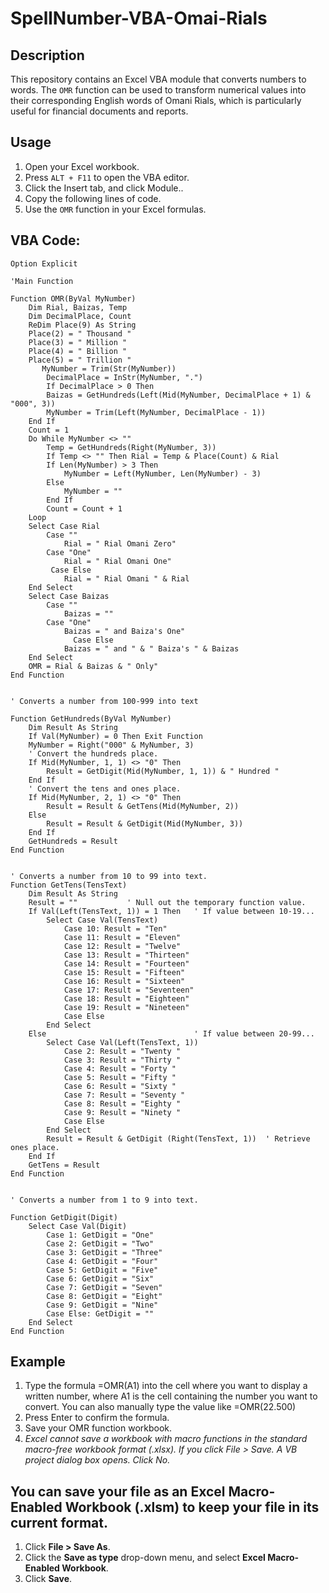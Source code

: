 # SpellNumber-VBA-Omai-Rials

## Description
This repository contains an Excel VBA module that converts numbers to words. The `OMR` function can be used to transform numerical values into their corresponding English words of Omani Rials, which is particularly useful for financial documents and reports.

## Usage
1. Open your Excel workbook.
2. Press `ALT + F11` to open the VBA editor.
3. Click the Insert tab, and click Module..
4. Copy the following lines of code.
5. Use the `OMR` function in your Excel formulas.


## VBA Code:
```vba
Option Explicit

'Main Function

Function OMR(ByVal MyNumber)
    Dim Rial, Baizas, Temp
    Dim DecimalPlace, Count
    ReDim Place(9) As String
    Place(2) = " Thousand "
    Place(3) = " Million "
    Place(4) = " Billion "
    Place(5) = " Trillion "
       MyNumber = Trim(Str(MyNumber))
        DecimalPlace = InStr(MyNumber, ".")
        If DecimalPlace > 0 Then
        Baizas = GetHundreds(Left(Mid(MyNumber, DecimalPlace + 1) & "000", 3))
        MyNumber = Trim(Left(MyNumber, DecimalPlace - 1))
    End If
    Count = 1
    Do While MyNumber <> ""
        Temp = GetHundreds(Right(MyNumber, 3))
        If Temp <> "" Then Rial = Temp & Place(Count) & Rial
        If Len(MyNumber) > 3 Then
            MyNumber = Left(MyNumber, Len(MyNumber) - 3)
        Else
            MyNumber = ""
        End If
        Count = Count + 1
    Loop
    Select Case Rial
        Case ""
            Rial = " Rial Omani Zero"
        Case "One"
            Rial = " Rial Omani One"
         Case Else
            Rial = " Rial Omani " & Rial
    End Select
    Select Case Baizas
        Case ""
            Baizas = ""
        Case "One"
            Baizas = " and Baiza's One"
              Case Else
            Baizas = " and " & " Baiza's " & Baizas
    End Select
    OMR = Rial & Baizas & " Only"
End Function
     

' Converts a number from 100-999 into text

Function GetHundreds(ByVal MyNumber)
    Dim Result As String
    If Val(MyNumber) = 0 Then Exit Function
    MyNumber = Right("000" & MyNumber, 3)
    ' Convert the hundreds place.
    If Mid(MyNumber, 1, 1) <> "0" Then
        Result = GetDigit(Mid(MyNumber, 1, 1)) & " Hundred "
    End If
    ' Convert the tens and ones place.
    If Mid(MyNumber, 2, 1) <> "0" Then
        Result = Result & GetTens(Mid(MyNumber, 2))
    Else
        Result = Result & GetDigit(Mid(MyNumber, 3))
    End If
    GetHundreds = Result
End Function
   

' Converts a number from 10 to 99 into text.
Function GetTens(TensText)
    Dim Result As String
    Result = ""           ' Null out the temporary function value.
    If Val(Left(TensText, 1)) = 1 Then   ' If value between 10-19...
        Select Case Val(TensText)
            Case 10: Result = "Ten"
            Case 11: Result = "Eleven"
            Case 12: Result = "Twelve"
            Case 13: Result = "Thirteen"
            Case 14: Result = "Fourteen"
            Case 15: Result = "Fifteen"
            Case 16: Result = "Sixteen"
            Case 17: Result = "Seventeen"
            Case 18: Result = "Eighteen"
            Case 19: Result = "Nineteen"
            Case Else
        End Select
    Else                                 ' If value between 20-99...
        Select Case Val(Left(TensText, 1))
            Case 2: Result = "Twenty "
            Case 3: Result = "Thirty "
            Case 4: Result = "Forty "
            Case 5: Result = "Fifty "
            Case 6: Result = "Sixty "
            Case 7: Result = "Seventy "
            Case 8: Result = "Eighty "
            Case 9: Result = "Ninety "
            Case Else
        End Select
        Result = Result & GetDigit (Right(TensText, 1))  ' Retrieve ones place.
    End If
    GetTens = Result
End Function
    

' Converts a number from 1 to 9 into text.

Function GetDigit(Digit)
    Select Case Val(Digit)
        Case 1: GetDigit = "One"
        Case 2: GetDigit = "Two"
        Case 3: GetDigit = "Three"
        Case 4: GetDigit = "Four"
        Case 5: GetDigit = "Five"
        Case 6: GetDigit = "Six"
        Case 7: GetDigit = "Seven"
        Case 8: GetDigit = "Eight"
        Case 9: GetDigit = "Nine"
        Case Else: GetDigit = ""
    End Select
End Function
```

## Example
1. Type the formula =OMR(A1) into the cell where you want to display a written number, where A1 is the cell containing the number you want to convert. You can also manually type the value like =OMR(22.500)
2. Press Enter to confirm the formula.
3. Save your OMR function workbook.
4. _Excel cannot save a workbook with macro functions in the standard macro-free workbook format (.xlsx). If you click File > Save. A VB project dialog box opens. Click No._

## You can save your file as an **Excel Macro-Enabled Workbook (.xlsm)** to keep your file in its current format.
1. Click **File > Save As**.
2. Click the **Save as type** drop-down menu, and select **Excel Macro-Enabled Workbook**.
3. Click **Save**.
